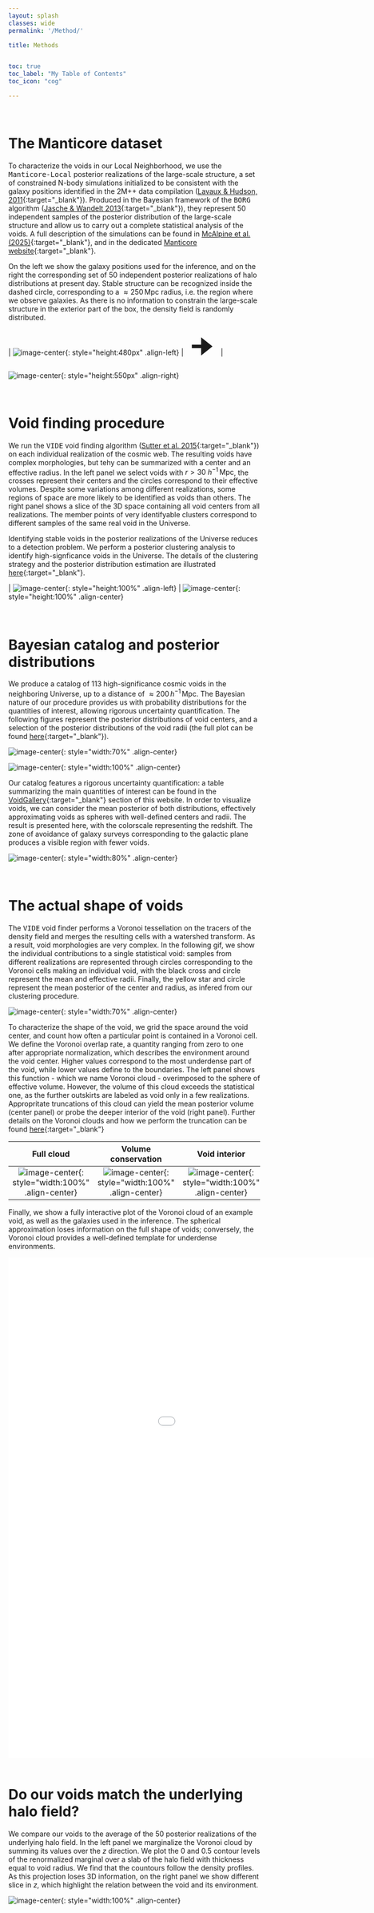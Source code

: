```yaml
---
layout: splash
classes: wide
permalink: '/Method/'

title: Methods


toc: true
toc_label: "My Table of Contents"
toc_icon: "cog"

---
```


<!--
<style>
@media (min-width: 64em) {
  .page {
    float:inline-end;
    width:none;
    padding-inline-end:200px
  }
}
@media (min-width: 80em) {
  .page {
    width:none;
    padding-inline-end:300px
  }
}
</style>
-->

<br>


<!-- 
# Table of content test


- [<span style="color:black"> **Data** </span>](#data)
    - [**Manticore**](#manticore)
    - [**Void finding**](#void-finding)
- [**Catalog**](#catalog)
    - [**Posterior distributions**](#posterior-distributions)
    - [**Full morphology: Voronoi clouds**](#full-morphology-voronoi-clouds)
    - [**Truncation**](#truncation)
- [**Validation**](#validation)

-->


# The Manticore dataset

To characterize the voids in our Local Neighborhood, we use the <tt>Manticore-Local</tt> posterior realizations of the large-scale structure, a set of constrained N-body simulations initialized to be consistent with the galaxy positions identified in the 2M++ data compilation ([Lavaux & Hudson, 2011](https://academic.oup.com/mnras/article/416/4/2840/975884){:target="_blank"}).
Produced in the Bayesian framework of the <tt>BORG</tt> algorithm ([Jasche & Wandelt 2013](https://academic.oup.com/mnras/article/432/2/894/1020272){:target="_blank"}), they represent 50 independent samples of the posterior distribution of the large-scale structure and allow us to carry out a complete statistical analysis of the voids. 
A full description of the simulations can be found in [McAlpine et al. (2025)](https://academic.oup.com/mnras/article/540/1/716/8128029?login=false){:target="_blank"}, and in the dedicated [Manticore website](https://cosmictwin.org){:target="_blank"}.


On the left we show the galaxy positions used for the inference, and on the right the corresponding set of 50 independent posterior realizations of halo distributions at present day. Stable structure can be recognized inside the dashed circle, corresponding to a $\approx 250 \, \text{Mpc}$ radius, i.e. the region where we observe galaxies. As there is no information to constrain the large-scale structure in the exterior part of the box, the density field is randomly distributed.

| ![image-center](../assets/images/galaxies_noAxes.png){: style="height:480px" .align-left} |<span style="font-size: 50px"> 🠊 </span> | <br> ![image-center](../assets/gifs/mcmc_field_full_box.gif){: style="height:550px" .align-right}



<br>

# Void finding procedure


We run the <tt>VIDE</tt> void finding algorithm ([Sutter et al. 2015](https://www.sciencedirect.com/science/article/pii/S2213133714000493?via%3Dihub){:target="_blank"}) on each individual realization of the cosmic web. The resulting voids have complex morphologies, but tehy can be summarized with a center and an effective radius. In the left panel we select voids with $r > 30 \ h^{-1} \, \text{Mpc}$, the crosses represent their centers and the circles correspond to their effective volumes. Despite some variations among different realizations, some regions of space are more likely to be identified as voids than others. The right panel shows a slice of the 3D space containing all void centers from all realizations. The member points of very identifyable clusters correspond to different samples of the same real void in the Universe.

Identifying stable voids in the posterior realizations of the Universe reduces to a detection problem. We perform a posterior clustering analysis to identify high-signficance voids in the Universe. The details of the clustering strategy and the posterior distribution estimation are illustrated [here](Clustering.md){:target="_blank"}.



| ![image-center](../assets/gifs/mcmc_field_full_box_withVoids30_NoneMpch.gif){: style="height:100%" .align-left}  |  ![image-center](../assets/images/centers_voids30_NoneMpch_fullBox.png){: style="height:100%" .align-center}
 


<br>

# Bayesian catalog and posterior distributions

We produce a catalog of 113 high-significance cosmic voids in the neighboring Universe, up to a distance of $\approx 200 \, h^{-1} \, \text{Mpc}$. The Bayesian nature of our procedure provides us with probability distributions for the quantities of interest, allowing rigorous uncertainty quantification. The following figures represent the posterior distributions of void centers, and a selection of the posterior distributions of the void radii (the full plot can be found [here](RadiusPosterior.md){:target="_blank"}).

![image-center](../assets/gifs/voids_centers_KDE.gif){: style="width:70%" .align-center}

![image-center](../assets/images/voids_radii_KDE_reduced.png){: style="width:100%" .align-center}


Our catalog features a rigorous uncertainty quantification: a table summarizing the main quantities of interest can be found in the [VoidGallery](VoidGallery.md){:target="_blank"} section of this website. In order to visualize voids, we can consider the mean posterior of both distributions, effectively approximating voids as spheres with well-defined centers and radii. The result is presented here, with the colorscale representing the redshift. 
The zone of avoidance of galaxy surveys corresponding to the galactic plane produces a visible region with fewer voids.

![image-center](../assets/gifs/all_voids_redshift_colorscale.gif){: style="width:80%" .align-center}


<br>

# The actual shape of voids

The <tt>VIDE</tt> void finder performs a Voronoi tessellation on the tracers of the density field and merges the resulting cells with a watershed transform. As a result, void morphologies are very complex. In the following gif, we show the individual contributions to a single statistical void: samples from different realizations are represented through circles corresponding to the Voronoi cells making an individual void, with the black cross and circle represent the mean and effective radii. Finally, the yellow star and circle represent the mean posterior of the center and radius, as infered from our clustering procedure.


![image-center](../assets/gifs/void_7_VoronoiCells_avg_field.gif){: style="width:70%" .align-center}


To characterize the shape of the void, we grid the space around the void center, and count how often a particular point is contained in a Voronoi cell. We define the Voronoi overlap rate, a quantity ranging from zero to one after appropriate normalization, which describes the environment around the void center. Higher values correspond to the most underdense part of the void, while lower values define to the boundaries. The left panel shows this function - which we name Voronoi cloud - overimposed to the sphere of effective volume. However, the volume of this cloud exceeds the statistical one, as the further outskirts are labeled as void only in a few realizations. Appropritate truncations of this cloud can yield the mean posterior volume (center panel) or probe the deeper interior of the void (right panel).
Further details on the Voronoi clouds and how we perform the truncation can be found [here](VoronoiClouds.md){:target="_blank"}



| Full cloud | Volume conservation | Void interior
| :-: | :-: | :-:
| ![image-center](../assets/images/cloud_7_0.0_small.png){: style="width:100%" .align-center} | ![image-center](../assets/images/cloud_7_0.38_small.png){: style="width:100%" .align-center} | ![image-center](../assets/images/cloud_7_0.71_small.png){: style="width:100%" .align-center}


Finally, we show a fully interactive plot of the Voronoi cloud of an example void, as well as the galaxies used in the inference. The spherical approximation loses information on the full shape of voids; conversely, the Voronoi cloud provides a well-defined template for underdense environments.


<div>
  <iframe id="exampleVoid"
    title="Single void morphology"
    src="../assets/html_files/void_7_Voronoi_cloud_N32_with_galaxies.html"
    width='1200'
    height='1000'
    frameborder='0'
    >
  </iframe>
</div>



<br>

# Do our voids match the underlying halo field?


We compare our voids to the average of the 50 posterior realizations of the underlying halo field.
In the left panel we marginalize the Voronoi cloud by summing its values over the $z$ direction. We plot the $0$ and $0.5$ contour levels of the renormalized marginal over a slab of the halo field with thickness equal to void radius. We find that the countours follow the density profiles. As this projection loses 3D information, on the right panel we show different slice in $z$, which highlight the relation between the void and its environment.


![image-center](../VoidGallery/Void7/void_7_slices_withMarginal.gif){: style="width:100%" .align-center}


